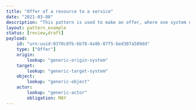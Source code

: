 ```yaml
---
title: "Offer of a resource to a service"
date: "2021-03-08"
description: "This pattern is used to make an offer, where one system offers one of its resources for some activity to be conducted by a second system."
layout: pattern_example
status: [review,draft]
payload:
    id: "urn:uuid:0370c0fb-bb78-4a9b-87f5-bed307a509dd"
    type: ["Offer"]
    origin:
        lookup: "generic-origin-system"
    target:
        lookup: "generic-target-system"
    object:
        lookup: "generic-object"
    actor:
        lookup: "generic-actor"
        obligation: MAY
---
```

